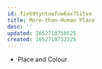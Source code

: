 ```yaml
---
id: fie69tyntuwfuw6ax75itva
title: More-than-Human Place
desc: ''
updated: 1652710758525
created: 1652710732225
---
```


- Place and Colour
